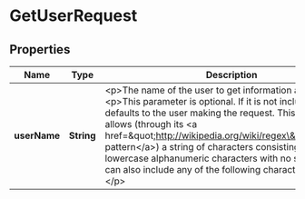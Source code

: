 

# GetUserRequest


## Properties

| Name | Type | Description | Notes |
|------------ | ------------- | ------------- | -------------|
|**userName** | **String** | &lt;p&gt;The name of the user to get information about.&lt;/p&gt; &lt;p&gt;This parameter is optional. If it is not included, it defaults to the user making the request. This parameter allows (through its &lt;a href&#x3D;\&quot;http://wikipedia.org/wiki/regex\&quot;&gt;regex pattern&lt;/a&gt;) a string of characters consisting of upper and lowercase alphanumeric characters with no spaces. You can also include any of the following characters: _+&#x3D;,.@-&lt;/p&gt; |  [optional] |



